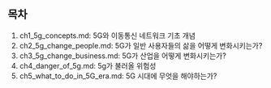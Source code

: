 ## 목차
1. ch1_5g_concepts.md: 5G와 이동통신 네트워크 기초 개념
2. ch2_5g_change_people.md: 5G가 일반 사용자들의 삶을 어떻게 변화시키는가?
3. ch3_5g_change_business.md: 5G가 산업을 어떻게 변화시키는가?
4. ch4_danger_of_5g.md: 5g가 불러올 위험성
5. ch5_what_to_do_in_5G_era.md: 5G 시대에 무엇을 해야하는가?
